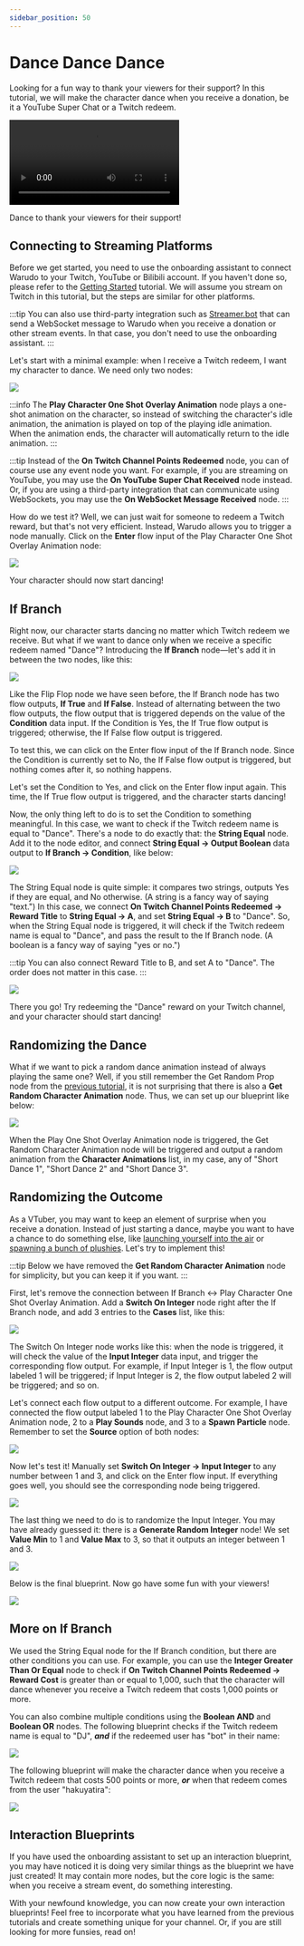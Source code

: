 ```yaml
---
sidebar_position: 50
---
```


# Dance Dance Dance

Looking for a fun way to thank your viewers for their support? In this tutorial, we will make the character dance when you receive a donation, be it a YouTube Super Chat or a Twitch redeem.

<div style={{width: '100%'}} className="video-box"><video controls loop src="/doc-img/dance.mp4" /></div>
<p class="img-desc">Dance to thank your viewers for their support!</p>

## Connecting to Streaming Platforms

Before we get started, you need to use the onboarding assistant to connect Warudo to your Twitch, YouTube or Bilibili account. If you haven't done so, please refer to the [Getting Started](../../tutorials/readme-1#interaction-setup) tutorial. We will assume you stream on Twitch in this tutorial, but the steps are similar for other platforms.

:::tip
You can also use third-party integration such as [Streamer.bot](Streamer.bot) that can send a WebSocket message to Warudo when you receive a donation or other stream events. In that case, you don't need to use the onboarding assistant.
:::

Let's start with a minimal example: when I receive a Twitch redeem, I want my character to dance. We need only two nodes:

![](/doc-img/en-blueprint-dance-1.png)

:::info
The **Play Character One Shot Overlay Animation** node plays a one-shot animation on the character, so instead of switching the character's idle animation, the animation is played on top of the playing idle animation. When the animation ends, the character will automatically return to the idle animation.
:::

:::tip
Instead of the **On Twitch Channel Points Redeemed** node, you can of course use any event node you want. For example, if you are streaming on YouTube, you may use the **On YouTube Super Chat Received** node instead. Or, if you are using a third-party integration that can communicate using WebSockets, you may use the **On WebSocket Message Received** node.
:::

How do we test it? Well, we can just wait for someone to redeem a Twitch reward, but that's not very efficient. Instead, Warudo allows you to trigger a node manually. Click on the **Enter** flow input of the Play Character One Shot Overlay Animation node:

![](/doc-img/en-blueprint-dance-2.png)

Your character should now start dancing!

## If Branch

Right now, our character starts dancing no matter which Twitch redeem we receive. But what if we want to dance only when we receive a specific redeem named "Dance"? Introducing the **If Branch** node—let's add it in between the two nodes, like this:

![](/doc-img/en-blueprint-dance-3.png)

Like the Flip Flop node we have seen before, the If Branch node has two flow outputs, **If True** and **If False**. Instead of alternating between the two flow outputs, the flow output that is triggered depends on the value of the **Condition** data input. If the Condition is Yes, the If True flow output is triggered; otherwise, the If False flow output is triggered.

To test this, we can click on the Enter flow input of the If Branch node. Since the Condition is currently set to No, the If False flow output is triggered, but nothing comes after it, so nothing happens.

Let's set the Condition to Yes, and click on the Enter flow input again. This time, the If True flow output is triggered, and the character starts dancing!

Now, the only thing left to do is to set the Condition to something meaningful. In this case, we want to check if the Twitch redeem name is equal to "Dance". There's a node to do exactly that: the **String Equal** node. Add it to the node editor, and connect **String Equal → Output Boolean** data output to **If Branch → Condition**, like below:

![](/doc-img/en-blueprint-dance-4.png)

The String Equal node is quite simple: it compares two strings, outputs Yes if they are equal, and No otherwise. (A string is a fancy way of saying "text.") In this case, we connect **On Twitch Channel Points Redeemed → Reward Title** to **String Equal → A**, and set **String Equal → B** to "Dance". So, when the String Equal node is triggered, it will check if the Twitch redeem name is equal to "Dance", and pass the result to the If Branch node. (A boolean is a fancy way of saying "yes or no.")

:::tip
You can also connect Reward Title to B, and set A to "Dance". The order does not matter in this case.
:::

![](/doc-img/en-blueprint-dance-5.png)

There you go! Try redeeming the "Dance" reward on your Twitch channel, and your character should start dancing!

## Randomizing the Dance

What if we want to pick a random dance animation instead of always playing the same one? Well, if you still remember the Get Random Prop node from the [previous tutorial](buried), it is not surprising that there is also a **Get Random Character Animation** node. Thus, we can set up our blueprint like below:

![](/doc-img/en-blueprint-dance-6.png)

When the Play One Shot Overlay Animation node is triggered, the Get Random Character Animation node will be triggered and output a random animation from the **Character Animations** list, in my case, any of "Short Dance 1", "Short Dance 2" and "Short Dance 3".

## Randomizing the Outcome

As a VTuber, you may want to keep an element of surprise when you receive a donation. Instead of just starting a dance, maybe you want to have a chance to do something else, like [launching yourself into the air](ragdoll) or [spawning a bunch of plushies](buried). Let's try to implement this!

:::tip
Below we have removed the **Get Random Character Animation** node for simplicity, but you can keep it if you want.
:::

First, let's remove the connection between If Branch ↔ Play Character One Shot Overlay Animation. Add a **Switch On Integer** node right after the If Branch node, and add 3 entries to the **Cases** list, like this:

![](/doc-img/en-blueprint-dance-7.png)

The Switch On Integer node works like this: when the node is triggered, it will check the value of the **Input Integer** data input, and trigger the corresponding flow output. For example, if Input Integer is 1, the flow output labeled 1 will be triggered; if Input Integer is 2, the flow output labeled 2 will be triggered; and so on.

Let's connect each flow output to a different outcome. For example, I have connected the flow output labeled 1 to the Play Character One Shot Overlay Animation node, 2 to a **Play Sounds** node, and 3 to a **Spawn Particle** node. Remember to set the **Source** option of both nodes:

![](/doc-img/en-blueprint-dance-8.png)

Now let's test it! Manually set **Switch On Integer → Input Integer** to any number between 1 and 3, and click on the Enter flow input. If everything goes well, you should see the corresponding node being triggered.

![](/doc-img/en-blueprint-dance-9.png)

The last thing we need to do is to randomize the Input Integer. You may have already guessed it: there is a **Generate Random Integer** node! We set **Value Min** to 1 and **Value Max** to 3, so that it outputs an integer between 1 and 3.

![](/doc-img/en-blueprint-dance-10.png)

Below is the final blueprint. Now go have some fun with your viewers!

![](/doc-img/en-blueprint-dance-11.png)

## More on If Branch

We used the String Equal node for the If Branch condition, but there are other conditions you can use. For example, you can use the **Integer Greater Than Or Equal** node to check if **On Twitch Channel Points Redeemed → Reward Cost** is greater than or equal to 1,000, such that the character will dance whenever you receive a Twitch redeem that costs 1,000 points or more.

You can also combine multiple conditions using the **Boolean AND** and **Boolean OR** nodes. The following blueprint checks if the Twitch redeem name is equal to "DJ", **_and_** if the redeemed user has "bot" in their name:

![](/doc-img/en-blueprint-dance-12.png)

The following blueprint will make the character dance when you receive a Twitch redeem that costs 500 points or more, **_or_** when that redeem comes from the user "hakuyatira":

![](/doc-img/en-blueprint-dance-13.png)

## Interaction Blueprints

If you have used the onboarding assistant to set up an interaction blueprint, you may have noticed it is doing very similar things as the blueprint we have just created! It may contain more nodes, but the core logic is the same: when you receive a stream event, do something interesting.

With your newfound knowledge, you can now create your own interaction blueprints! Feel free to incorporate what you have learned from the previous tutorials and create something unique for your channel. Or, if you are still looking for more funsies, read on!
